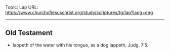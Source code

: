 Topic: Lap
URL: https://www.churchofjesuschrist.org/study/scriptures/tg/lap?lang=eng

---

## Old Testament

- lappeth of the water with his tongue, as a dog lappeth, Judg. 7:5.

